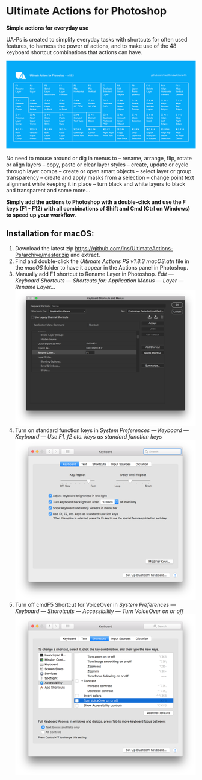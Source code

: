 # Ultimate Actions for Photoshop
**Simple actions for everyday use**

UA-Ps is created to simplify everyday tasks with shortcuts for often used features, to harness the power of actions, and to make use of the 48 keyboard shortcut combinations that actions can have.

![Ultimate Actions for Photoshop Cheat Sheet](https://raw.githubusercontent.com/ins/UltimateActions-Ps/master/UA-Ps_Cheat_Sheet_1.8.3.png)

No need to mouse around or dig in menus to
– rename, arrange, flip, rotate or align layers
– copy, paste or clear layer styles
– create, update or cycle through layer comps
– create or open smart objects
– select layer or group transparency
– create and apply masks from a selection
– change point text alignment while keeping it in place
– turn black and white layers to black and transparent
and some more...

**Simply add the actions to Photoshop with a double-click and use the F keys (F1 - F12) with all combinations of Shift and Cmd (Ctrl on Windows) to speed up your workflow.**

## Installation for macOS:
1. Download the latest zip https://github.com/ins/UltimateActions-Ps/archive/master.zip and extract.
2. Find and double-click the *Ultimate Actions PS v1.8.3 macOS.atn* file in the *macOS* folder to have it appear in the Actions panel in Photoshop.
3. Manually add F1 shortcut to Rename Layer in Photoshop. *Edit — Keyboard Shortcuts — Shortcuts for: Application Menus — Layer — Rename Layer...*
![Rename Layer F1](https://raw.githubusercontent.com/ins/UltimateActions-Ps/master/macOS/Rename_Layer_Shortcut.png)
4. Turn on standard function keys in *System Preferences — Keyboard — Keyboard — Use F1, f2 etc. keys as standard function keys*
![Standard function keys](https://raw.githubusercontent.com/ins/UltimateActions-Ps/master/macOS/Use_F_keys_as_standard_function_keys.png)
5. Turn off cmdF5 Shortcut for VoiceOver in *System Preferences — Keyboard — Shorotcuts — Accessibility — Turn VoiceOver on or off*
![Turn off VoiceOver](https://raw.githubusercontent.com/ins/UltimateActions-Ps/master/macOS/Turn_off_VoiceOver_shortcut.png)
